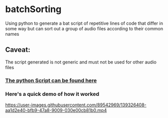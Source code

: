 # batchSorting
Using python to generate a bat script of repetitive lines of code that differ in some way but can sort out a group of audio files according to their common names


## Caveat:
The script generated is not generic and must not be used for other audio files


### [The python Script can be found here](https://github.com/David-Main/batchSorting/blob/main/BibleSort.py)

### Here's a quick demo of how it worked

https://user-images.githubusercontent.com/89542969/139326408-aa1d2e40-bfb9-47a8-9009-030e00cb81b0.mp4

